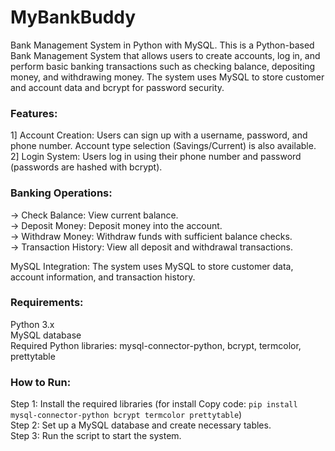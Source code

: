 # MyBankBuddy

Bank Management System in Python with MySQL. This is a Python-based Bank Management System that allows users to create accounts, log in, and perform basic banking transactions such as checking balance, depositing money, and withdrawing money. The system uses MySQL to store customer and account data and bcrypt for password security.

### Features:  
1] Account Creation: Users can sign up with a username, password, and phone number. Account type selection (Savings/Current) is also available.  
2] Login System: Users log in using their phone number and password (passwords are hashed with bcrypt).

### Banking Operations:  
-> Check Balance: View current balance.  
-> Deposit Money: Deposit money into the account.  
-> Withdraw Money: Withdraw funds with sufficient balance checks.  
-> Transaction History: View all deposit and withdrawal transactions.  

MySQL Integration: The system uses MySQL to store customer data, account information, and transaction history.

### Requirements:  
Python 3.x  
MySQL database  
Required Python libraries: mysql-connector-python, bcrypt, termcolor, prettytable  

### How to Run:  
Step 1: Install the required libraries (for install Copy code: `pip install mysql-connector-python bcrypt termcolor prettytable`)  
Step 2: Set up a MySQL database and create necessary tables.  
Step 3: Run the script to start the system.
